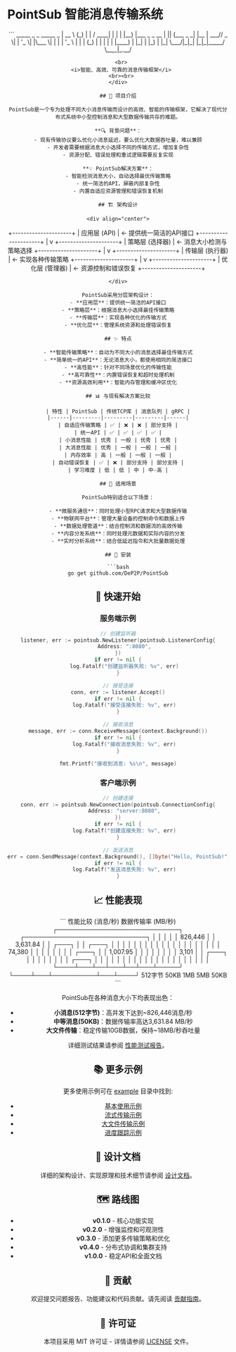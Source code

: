 # PointSub 智能消息传输系统

<div align="center">
```
  _____       _       _   _____       _     
 |  __ \     (_)     | | / ____|     | |    
 | |__) |___  _ _ __ | || (___  _   _| |__  
 |  ___// _ \| | '_ \| |\___ \| | | | '_ \ 
 | |   | (_) | | | | | |____) | |_| | |_) |
 |_|    \___/|_|_| |_|_|_____/ \__,_|_.__/ 
                                           
```
  <br>
  <i>智能、高效、可靠的消息传输框架</i>
  <br><br>
</div>

## 📖 项目介绍

PointSub是一个专为处理不同大小消息传输而设计的高效、智能的传输框架，它解决了现代分布式系统中小型控制消息和大型数据传输共存的难题。

**🔍 背景问题**：
- 现有传输协议要么优化小消息延迟，要么优化大数据吞吐量，难以兼顾
- 开发者需要根据消息大小选择不同的传输方式，增加复杂性
- 资源分配、错误处理和重试逻辑需要反复实现

**💡 PointSub解决方案**：
- 智能检测消息大小，自动选择最优传输策略
- 统一简洁的API，屏蔽内部复杂性
- 内置自适应资源管理和错误恢复机制

## 🏗️ 架构设计

<div align="center">
```
+---------------------+
|    应用层 (API)      |  <- 提供统一简洁的API接口
+---------------------+
          |
          v
+---------------------+
|    策略层 (选择器)    |  <- 消息大小检测与策略选择
+---------------------+
          |
          v
+---------------------+
|    传输层 (执行器)    |  <- 实现各种传输策略
+---------------------+
          |
          v
+---------------------+
|    优化层 (管理器)    |  <- 资源控制和错误恢复
+---------------------+
```
</div>

PointSub采用分层架构设计：
- **应用层**：提供统一简洁的API接口
- **策略层**：根据消息大小选择最佳传输策略
- **传输层**：实现各种优化的传输方式
- **优化层**：管理系统资源和处理错误恢复

## ✨ 特点

- **智能传输策略**：自动为不同大小的消息选择最佳传输方式
- **简单统一的API**：无论消息大小，都使用相同的简洁接口
- **高性能**：针对不同场景优化的传输性能
- **高可靠性**：内置错误恢复和超时处理机制
- **资源高效利用**：智能内存管理和缓冲区优化

## 📊 与现有解决方案比较

| 特性 | PointSub | 传统TCP库 | 消息队列 | gRPC |
|------|---------|---------|---------|------|
| 自适应传输策略 | ✅ | ❌ | ❌ | 部分支持 |
| 统一API | ✅ | ✅ | ✅ | ✅ |
| 小消息性能 | 优秀 | 一般 | 优秀 | 优秀 |
| 大消息性能 | 优秀 | 一般 | 一般 | 一般 |
| 内存效率 | 高 | 一般 | 一般 | 一般 |
| 自动错误恢复 | ✅ | ❌ | 部分支持 | 部分支持 |
| 学习难度 | 低 | 低 | 中 | 中-高 |

## 🚀 适用场景

PointSub特别适合以下场景：

- **微服务通信**：同时处理小型RPC请求和大型数据传输
- **物联网平台**：管理大量设备的控制命令和数据上传
- **数据处理管道**：结合控制流和数据流的高效传输
- **内容分发系统**：同时处理元数据和实际内容的分发
- **实时分析系统**：结合低延迟指令和大批量数据处理

## 🔧 安装

```bash
go get github.com/DeP2P/PointSub
```

## 🏁 快速开始

### 服务端示例

```go
// 创建监听器
listener, err := pointsub.NewListener(pointsub.ListenerConfig{
    Address: ":8080",
})
if err != nil {
    log.Fatalf("创建监听器失败: %v", err)
}

// 接受连接
conn, err := listener.Accept()
if err != nil {
    log.Fatalf("接受连接失败: %v", err)
}

// 接收消息
message, err := conn.ReceiveMessage(context.Background())
if err != nil {
    log.Fatalf("接收消息失败: %v", err)
}

fmt.Printf("接收到消息: %s\n", message)
```

### 客户端示例

```go
// 创建连接
conn, err := pointsub.NewConnection(pointsub.ConnectionConfig{
    Address: "server:8080",
})
if err != nil {
    log.Fatalf("创建连接失败: %v", err)
}

// 发送消息
err = conn.SendMessage(context.Background(), []byte("Hello, PointSub!"))
if err != nil {
    log.Fatalf("发送消息失败: %v", err)
}
```

## 📈 性能表现

<div align="center">
```
  性能比较 (消息/秒)                    数据传输率 (MB/秒)
  ┌────────────────────────────┐      ┌────────────────────────────┐
  │                            │      │                            │
  │    826,446                 │      │                 3,631.84   │
  │    ┌───┐                   │      │                   ┌───┐    │
  │    │   │                   │      │                   │   │    │
  │    │   │                   │      │                   │   │    │
  │    │   │  74,380           │      │                   │   │    │
  │    │   │  ┌───┐            │      │    1,007.95       │   │    │
  │    │   │  │   │  3,101     │      │    ┌───┐          │   │    │
  │    │   │  │   │  ┌───┐     │      │    │   │          │   │    │
  │    │   │  │   │  │   │     │      │    │   │          │   │    │
  └────┴───┴──┴───┴──┴───┴─────┘      └────┴───┴──────────┴───┴────┘
     512字节   50KB    1MB               5MB      50KB
```
</div>

PointSub在各种消息大小下均表现出色：

- **小消息(512字节)**：高并发下达到~826,446消息/秒
- **中等消息(50KB)**：数据传输率高达3,631.84 MB/秒
- **大文件传输**：稳定传输10GB数据，保持~18MB/秒吞吐量

详细测试结果请参阅 [性能测试报告](example/TEST_RESULTS.md)。

## 📚 更多示例

更多使用示例可在 [example](example/) 目录中找到:

- [基本使用示例](example/main.go)
- [流式传输示例](example/stream.go)
- [大文件传输示例](example/large_file.go)
- [进度跟踪示例](example/progress.go)

## 📝 设计文档

详细的架构设计、实现原理和技术细节请参阅 [设计文档](DESIGN.md)。

## 🗺️ 路线图

- **v0.1.0** - 核心功能实现
- **v0.2.0** - 增强监控和可观测性
- **v0.3.0** - 添加更多传输策略和优化
- **v0.4.0** - 分布式协调和集群支持
- **v1.0.0** - 稳定API和全面文档

## 👥 贡献

欢迎提交问题报告、功能建议和代码贡献。请先阅读 [贡献指南](CONTRIBUTING.md)。

## 📄 许可证

本项目采用 MIT 许可证 - 详情请参阅 [LICENSE](LICENSE) 文件。
